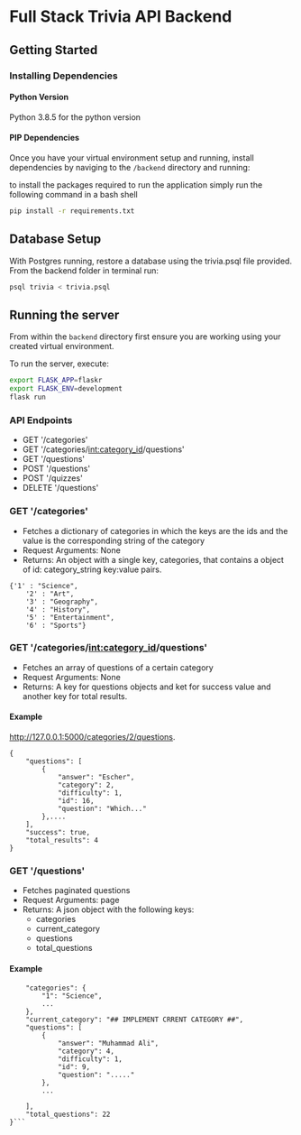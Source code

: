 # Full Stack Trivia API Backend

## Getting Started

### Installing Dependencies

#### Python Version
Python 3.8.5 for the python version 
#### PIP Dependencies

Once you have your virtual environment setup and running, install dependencies by naviging to the `/backend` directory and running:

to install the packages required to run the application simply run the following command in a bash shell
```bash
pip install -r requirements.txt
```

## Database Setup
With Postgres running, restore a database using the trivia.psql file provided. From the backend folder in terminal run:
```bash
psql trivia < trivia.psql
```

## Running the server

From within the `backend` directory first ensure you are working using your created virtual environment.

To run the server, execute:

```bash
export FLASK_APP=flaskr
export FLASK_ENV=development
flask run
```
### API Endpoints
- GET     '/categories'
- GET     '/categories/<int:category_id>/questions'
- GET     '/questions'
- POST    '/questions'
- POST    '/quizzes'
- DELETE  '/questions'

### GET '/categories'
- Fetches a dictionary of categories in which the keys are the ids and the value is the corresponding string of the category
- Request Arguments: None
- Returns: An object with a single key, categories, that contains a object of id: category_string key:value pairs. 
```
{'1' : "Science",
    '2' : "Art",
    '3' : "Geography",
    '4' : "History",
    '5' : "Entertainment",
    '6' : "Sports"}
```
### GET '/categories/<int:category_id>/questions'
- Fetches an array of questions of a certain category
- Request Arguments: None
- Returns: A key for questions objects and ket for success value and another key for total results. 

#### Example 
http://127.0.0.1:5000/categories/2/questions.
```
{
    "questions": [
        {
            "answer": "Escher",
            "category": 2,
            "difficulty": 1,
            "id": 16,
            "question": "Which..."
        },....
    ],
    "success": true,
    "total_results": 4
}
```
### GET  '/questions'
- Fetches paginated questions
- Request Arguments: page
- Returns: A json object with the following keys:
    - categories
    - current_category
    - questions
    - total_questions

#### Example 
```{
    "categories": {
        "1": "Science",
        ...
    },
    "current_category": "## IMPLEMENT CRRENT CATEGORY ##",
    "questions": [
        {
            "answer": "Muhammad Ali",
            "category": 4,
            "difficulty": 1,
            "id": 9,
            "question": "....."
        },
        ...
        
    ],
    "total_questions": 22
}```